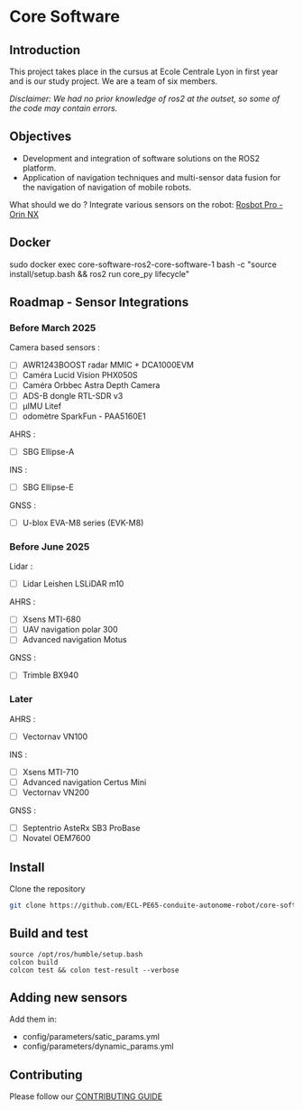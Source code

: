 # Core Software

## Introduction

This project takes place in the cursus at Ecole Centrale Lyon in first year and is our study project. We are a team of six members.

*Disclaimer: We had no prior knowledge of ros2 at the outset, so some of the code may contain errors.*

## Objectives

- Development and integration of software solutions on the ROS2 platform.
- Application of navigation techniques and multi-sensor data fusion for the navigation of
navigation of mobile robots.

What should we do ?
Integrate various sensors on the robot: [Rosbot Pro - Orin NX](https://eu.robotshop.com/fr/products/roboworks-rosbot-pro-orin-nx)

## Docker

sudo docker exec core-software-ros2-core-software-1 bash -c "source install/setup.bash && ros2 run core_py lifecycle"

## Roadmap - Sensor Integrations

### Before March 2025

Camera based sensors :
- [ ] AWR1243BOOST radar MMIC + DCA1000EVM
- [ ] Caméra Lucid Vision PHX050S
- [ ] Caméra Orbbec Astra Depth Camera
- [ ] ADS-B  dongle RTL-SDR v3
- [ ] µIMU Litef
- [ ] odomètre SparkFun - PAA5160E1

AHRS :
- [ ] SBG Ellipse-A

INS :
- [ ] SBG Ellipse-E 

GNSS :
- [ ] U-blox EVA-M8 series (EVK-M8)

### Before June 2025

Lidar :
- [ ] Lidar Leishen LSLiDAR m10

AHRS :
- [ ] Xsens MTI-680
- [ ] UAV navigation polar 300
- [ ] Advanced navigation Motus

GNSS :
- [ ] Trimble BX940

### Later

AHRS :
- [ ] Vectornav VN100

INS :
- [ ] Xsens MTI-710
- [ ] Advanced navigation Certus Mini
- [ ] Vectornav VN200

GNSS :
- [ ] Septentrio AsteRx SB3 ProBase
- [ ] Novatel OEM7600

## Install

Clone the repository
```bash
git clone https://github.com/ECL-PE65-conduite-autonome-robot/core-software.git
```

## Build and test

```
source /opt/ros/humble/setup.bash
colcon build
colcon test && colon test-result --verbose
```

## Adding new sensors

Add them in:
- config/parameters/satic_params.yml
- config/parameters/dynamic_params.yml



## Contributing

Please follow our [CONTRIBUTING GUIDE](CONTRIBUTING.md)